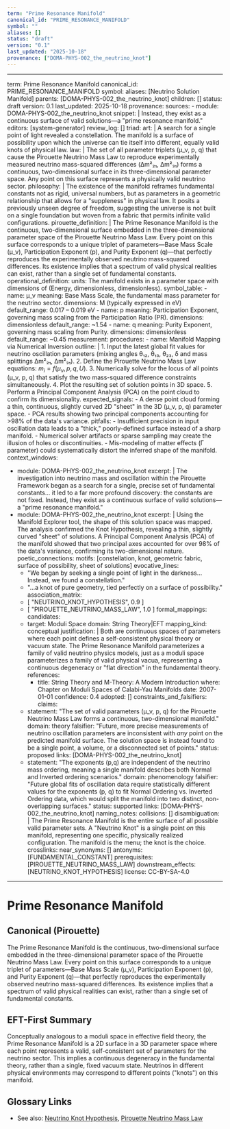 ```yaml
---
term: "Prime Resonance Manifold"
canonical_id: "PRIME_RESONANCE_MANIFOLD"
symbol: ""
aliases: []
status: "draft"
version: "0.1"
last_updated: "2025-10-18"
provenance: ["DOMA-PHYS-002_the_neutrino_knot"]
---
```


---
term: Prime Resonance Manifold
canonical_id: PRIME_RESONANCE_MANIFOLD
symbol: 
aliases: [Neutrino Solution Manifold]
parents: [DOMA-PHYS-002_the_neutrino_knot]
children: []
status: draft
version: 0.1
last_updated: 2025-10-18
provenance:
  sources:
    - module: DOMA-PHYS-002_the_neutrino_knot
      snippet: |
        Instead, they exist as a continuous surface of valid solutions—a "prime resonance manifold."
  editors: [system-generator]
  review_log: []
triad:
  art: |
    A search for a single point of light revealed a constellation. The manifold is a surface of possibility upon which the universe can tie itself into different, equally valid knots of physical law.
  law: |
    The set of all parameter triplets (μ_ν, p, q) that cause the Pirouette Neutrino Mass Law to reproduce experimentally measured neutrino mass-squared differences (Δm²₂₁, Δm²₃₁) forms a continuous, two-dimensional surface in its three-dimensional parameter space. Any point on this surface represents a physically valid neutrino sector.
  philosophy: |
    The existence of the manifold reframes fundamental constants not as rigid, universal numbers, but as parameters in a geometric relationship that allows for a "suppleness" in physical law. It posits a previously unseen degree of freedom, suggesting the universe is not built on a single foundation but woven from a fabric that permits infinite valid configurations.
pirouette_definition: |
  The Prime Resonance Manifold is the continuous, two-dimensional surface embedded in the three-dimensional parameter space of the Pirouette Neutrino Mass Law. Every point on this surface corresponds to a unique triplet of parameters—Base Mass Scale (μ_ν), Participation Exponent (p), and Purity Exponent (q)—that perfectly reproduces the experimentally observed neutrino mass-squared differences. Its existence implies that a spectrum of valid physical realities can exist, rather than a single set of fundamental constants.
operational_definition:
  units: The manifold exists in a parameter space with dimensions of (Energy, dimensionless, dimensionless).
  symbol_table:
    - name: μ_ν
      meaning: Base Mass Scale, the fundamental mass parameter for the neutrino sector.
      dimensions: M (typically expressed in eV)
      default_range: 0.017 – 0.019 eV
    - name: p
      meaning: Participation Exponent, governing mass scaling from the Participation Ratio (PR).
      dimensions: dimensionless
      default_range: ~1.54
    - name: q
      meaning: Purity Exponent, governing mass scaling from Purity.
      dimensions: dimensionless
      default_range: ~0.45
  measurement:
    procedures:
      - name: Manifold Mapping via Numerical Inversion
        outline: |
          1.  Input the latest global fit values for neutrino oscillation parameters (mixing angles θ₁₂, θ₁₃, θ₂₃, δ and mass splittings Δm²₂₁, Δm²₃₁).
          2.  Define the Pirouette Neutrino Mass Law equations: $m_i = f(\mu_\nu, p, q, U)$.
          3.  Numerically solve for the locus of all points (μ_ν, p, q) that satisfy the two mass-squared difference constraints simultaneously.
          4.  Plot the resulting set of solution points in 3D space.
          5.  Perform a Principal Component Analysis (PCA) on the point cloud to confirm its dimensionality.
        expected_signals:
          - A dense point cloud forming a thin, continuous, slightly curved 2D "sheet" in the 3D (μ_ν, p, q) parameter space.
          - PCA results showing two principal components accounting for >98% of the data's variance.
        pitfalls:
          - Insufficient precision in input oscillation data leads to a "thick," poorly-defined surface instead of a sharp manifold.
          - Numerical solver artifacts or sparse sampling may create the illusion of holes or discontinuities.
          - Mis-modeling of matter effects (Γ parameter) could systematically distort the inferred shape of the manifold.
context_windows:
  - module: DOMA-PHYS-002_the_neutrino_knot
    excerpt: |
      The investigation into neutrino mass and oscillation within the Pirouette Framework began as a search for a single, precise set of fundamental constants... it led to a far more profound discovery: the constants are not fixed. Instead, they exist as a continuous surface of valid solutions—a "prime resonance manifold."
  - module: DOMA-PHYS-002_the_neutrino_knot
    excerpt: |
      Using the Manifold Explorer tool, the shape of this solution space was mapped. The analysis confirmed the Knot Hypothesis, revealing a thin, slightly curved "sheet" of solutions. A Principal Component Analysis (PCA) of the manifold showed that two principal axes accounted for over 98% of the data's variance, confirming its two-dimensional nature.
poetic_connections:
  motifs: [constellation, knot, geometric fabric, surface of possibility, sheet of solutions]
  evocative_lines:
    - "We began by seeking a single point of light in the darkness... Instead, we found a constellation."
    - "...a knot of pure geometry, tied perfectly on a surface of possibility."
  association_matrix:
    - [ "NEUTRINO_KNOT_HYPOTHESIS", 0.9 ]
    - [ "PIROUETTE_NEUTRINO_MASS_LAW", 1.0 ]
formal_mappings:
  candidates:
    - target: Moduli Space
      domain: String Theory|EFT
      mapping_kind: conceptual
      justification: |
        Both are continuous spaces of parameters where each point defines a self-consistent physical theory or vacuum state. The Prime Resonance Manifold parameterizes a family of valid neutrino physics models, just as a moduli space parameterizes a family of valid physical vacua, representing a continuous degeneracy or "flat direction" in the fundamental theory.
      references:
        - title: String Theory and M-Theory: A Modern Introduction
          where: Chapter on Moduli Spaces of Calabi-Yau Manifolds
          date: 2007-01-01
      confidence: 0.4
  adopted: []
constraints_and_falsifiers:
  claims:
    - statement: "The set of valid parameters (μ_ν, p, q) for the Pirouette Neutrino Mass Law forms a continuous, two-dimensional manifold."
      domain: theory
      falsifier: "Future, more precise measurements of neutrino oscillation parameters are inconsistent with *any* point on the predicted manifold surface. The solution space is instead found to be a single point, a volume, or a disconnected set of points."
      status: proposed
      links: [DOMA-PHYS-002_the_neutrino_knot]
    - statement: "The exponents (p,q) are independent of the neutrino mass ordering, meaning a single manifold describes both Normal and Inverted ordering scenarios."
      domain: phenomenology
      falsifier: "Future global fits of oscillation data require statistically different values for the exponents (p, q) to fit Normal Ordering vs. Inverted Ordering data, which would split the manifold into two distinct, non-overlapping surfaces."
      status: supported
      links: [DOMA-PHYS-002_the_neutrino_knot]
naming_notes:
  collisions: []
  disambiguation: |
    The Prime Resonance Manifold is the entire surface of all possible valid parameter sets. A "Neutrino Knot" is a single point *on* this manifold, representing one specific, physically realized configuration. The manifold is the menu; the knot is the choice.
crosslinks:
  near_synonyms: []
  antonyms: [FUNDAMENTAL_CONSTANT]
  prerequisites: [PIROUETTE_NEUTRINO_MASS_LAW]
  downstream_effects: [NEUTRINO_KNOT_HYPOTHESIS]
license: CC-BY-SA-4.0
---

# Prime Resonance Manifold

## Canonical (Pirouette)
The Prime Resonance Manifold is the continuous, two-dimensional surface embedded in the three-dimensional parameter space of the Pirouette Neutrino Mass Law. Every point on this surface corresponds to a unique triplet of parameters—Base Mass Scale (μ_ν), Participation Exponent (p), and Purity Exponent (q)—that perfectly reproduces the experimentally observed neutrino mass-squared differences. Its existence implies that a spectrum of valid physical realities can exist, rather than a single set of fundamental constants.

## EFT-First Summary
Conceptually analogous to a moduli space in effective field theory, the Prime Resonance Manifold is a 2D surface in a 3D parameter space where each point represents a valid, self-consistent set of parameters for the neutrino sector. This implies a continuous degeneracy in the fundamental theory, rather than a single, fixed vacuum state. Neutrinos in different physical environments may correspond to different points ("knots") on this manifold.

## Glossary Links
- See also: [Neutrino Knot Hypothesis](placeholder), [Pirouette Neutrino Mass Law](placeholder)